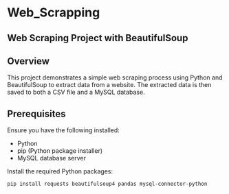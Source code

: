 # Web_Scrapping
## Web Scraping Project with BeautifulSoup

## Overview

This project demonstrates a simple web scraping process using Python and BeautifulSoup to extract data from a website. The extracted data is then saved to both a CSV file and a MySQL database.

## Prerequisites

Ensure you have the following installed:

- Python
- pip (Python package installer)
- MySQL database server

Install the required Python packages:

```bash
pip install requests beautifulsoup4 pandas mysql-connector-python

